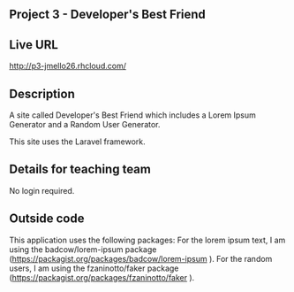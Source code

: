 ## Project 3 - Developer's Best Friend

## Live URL
http://p3-jmello26.rhcloud.com/

## Description
A site called Developer's Best Friend which includes a Lorem Ipsum Generator and a Random User Generator. 

This site uses the Laravel framework.

## Details for teaching team
No login required.

## Outside code
This application uses the following packages:
	For the lorem ipsum text, I am using the badcow/lorem-ipsum package (https://packagist.org/packages/badcow/lorem-ipsum ).
	For the random users, I am using the fzaninotto/faker package (https://packagist.org/packages/fzaninotto/faker ).

